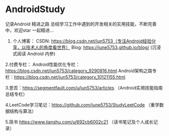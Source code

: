 # AndroidStudy
记录Android 精进之路 总结学习工作中遇到的开发相关的实用技能，不断完善中，欢迎star 一起精进...

1. 个人博客：
CSDN: https://blog.csdn.net/jun5753（专注Android经验分享，以技术人的角度看世界）
Blog: https://june5753.github.io/blog/ (沉浸式阅读 Android 内参)

2.付费专栏：
Android性能优化专栏：https://blog.csdn.net/jun5753/category_9290816.html
Android架构之路专栏：https://blog.csdn.net/jun5753/category_10121155.html

3.思否：https://segmentfault.com/u/jun5753/articles
（Android实用技能指南总结专栏）

4.LeetCode学习笔记：https://github.com/june5753/StudyLeetCode
（重学数据结构与算法）

5.简书 https://www.jianshu.com/u/692cb6002c21
（读书笔记及个人成长记录）
